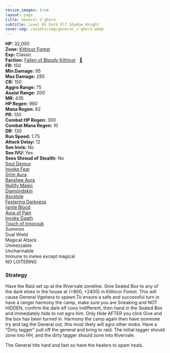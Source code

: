 ```yaml
---
resize_images: true
layout: page
title: General V`ghera
subtitle: Level 65 Dark Elf Shadow Knight
cover-img: /assets/img/general_v`ghera.webp
---
```


<div class="info-section">
<div class="info-item"><strong>HP:</strong> 32,000</div>
<div class="info-item"><strong>Zone:</strong> <a href="https://www.pqdi.cc/zone/20" target="_blank">Kithicor Forest</a></div>
<div class="info-item"><strong>Exp:</strong> Classic</div>
<div class="info-item"><strong>Faction:</strong> <a href="https://www.pqdi.cc/faction/420" target="_blank">Fallen of Bloody Kithicor</a>&nbsp;&nbsp;&nbsp;<a href="https://www.pqdi.cc/npc/20205" target="_blank" title="View NPC on PQDI">🔗</a></div>
</div>

<div class="stats-grid">
<div class="stats-row">
<div class="stats-cell"><strong>FR:</strong> 150</div>
<div class="stats-cell"><strong>Min Damage:</strong> 95</div>
<div class="stats-cell"><strong>Max Damage:</strong> 285</div>
</div>
<div class="stats-row">
<div class="stats-cell"><strong>CR:</strong> 150</div>
<div class="stats-cell"><strong>Aggro Range:</strong> 75</div>
<div class="stats-cell"><strong>Assist Range:</strong> 200</div>
</div>
<div class="stats-row">
<div class="stats-cell"><strong>MR:</strong> 435</div>
<div class="stats-cell"><strong>HP Regen:</strong> 960</div>
<div class="stats-cell"><strong>Mana Regen:</strong> 82</div>
</div>
<div class="stats-row">
<div class="stats-cell"><strong>PR:</strong> 130</div>
<div class="stats-cell"><strong>Combat HP Regen:</strong> 300</div>
<div class="stats-cell"><strong>Combat Mana Regen:</strong> 10</div>
</div>
<div class="stats-row">
<div class="stats-cell"><strong>DR:</strong> 130</div>
<div class="stats-cell"><strong>Run Speed:</strong> 1.75</div>
<div class="stats-cell"><strong>Attack Delay:</strong> 12</div>
</div>
<div class="stats-row">
<div class="stats-cell"><strong>See Invis:</strong> No</div>
<div class="stats-cell"><strong>See IVU:</strong> Yes</div>
<div class="stats-cell"><strong>Sees Shroud of Stealth:</strong> No</div>
</div>
</div>

<div class="spell-grid">
<div class="spell-cell"><a href="https://www.pqdi.cc/spell/995" target="_blank">Soul Devour</a></div>
</div>
<div class="spell-grid">
<div class="spell-cell"><a href="https://www.pqdi.cc/spell/127" target="_blank">Invoke Fear</a></div>
<div class="spell-cell"><a href="https://www.pqdi.cc/spell/346" target="_blank">Grim Aura</a></div>
<div class="spell-cell"><a href="https://www.pqdi.cc/spell/364" target="_blank">Banshee Aura</a></div>
<div class="spell-cell"><a href="https://www.pqdi.cc/spell/49" target="_blank">Nullify Magic</a></div>
<div class="spell-cell"><a href="https://www.pqdi.cc/spell/394" target="_blank">Diamondskin</a></div>
<div class="spell-cell"><a href="https://www.pqdi.cc/spell/1508" target="_blank">Asystole</a></div>
<div class="spell-cell"><a href="https://www.pqdi.cc/spell/3400" target="_blank">Festering Darkness</a></div>
<div class="spell-cell"><a href="https://www.pqdi.cc/spell/6" target="_blank">Ignite Blood</a></div>
<div class="spell-cell"><a href="https://www.pqdi.cc/spell/3403" target="_blank">Aura of Pain</a></div>
<div class="spell-cell"><a href="https://www.pqdi.cc/spell/443" target="_blank">Invoke Death</a></div>
<div class="spell-cell"><a href="https://www.pqdi.cc/spell/3413" target="_blank">Touch of Innoruuk</a></div>
</div>

<div class="ability-grid">
<div class="ability-cell">Summon</div>
<div class="ability-cell">Dual Wield</div>
<div class="ability-cell">Magical Attack</div>
<div class="ability-cell">Unmezzable</div>
<div class="ability-cell">Uncharmable</div>
<div class="ability-cell">Immune to melee except magical</div>
<div class="ability-cell">NO LOITERING</div>
</div>

### Strategy
Have the Raid set up at the Rivervale zoneline.
Give Sealed Box to any of the dark elves in the house at (+800, +2400) in Kithicor Forest. This will cause General Vgehera to spawn.To ensure a safe and successful turn in have a ranger harmony the camp, make sure you are Sneaking and NOT HIDDEN, confirm the dark elf cons Indifferent, then hand in the Sealed Box and immediately hide to not agro him. Only Hide AFTER you click Give and the box has been turned in. Harmony the camp again then have someone try and tag the General out, this most likely will agro other mobs. Have a "Dirty tagger" pull off the general and bring to raid. The initial tagger should zone into HH, and the dirty tagger should zone into Rivervale.

The General hits hard and fast so have the healers to spam heals.
 
 

